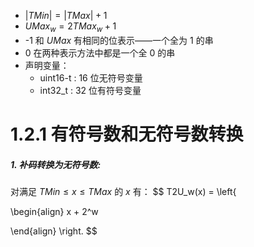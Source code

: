+ $|TMin| = |TMax| + 1$
+ $UMax_w = 2TMax_w + 1$
+ -1 和 $UMax$ 有相同的位表示——一个全为 1 的串
+ 0 在两种表示方法中都是一个全 0 的串
+ 声明变量：
	+ uint16-t : 16 位无符号变量
	+ int32_t : 32 位有符号变量

# 1.2.1 有符号数和无符号数转换
##### 1. 补码转换为无符号数:
对满足 $TMin \le x \le TMax$ 的 $x$ 有：
$$
T2U_w(x) = \left\{

\begin{align}
	x + 2^w 

\end{align}
\right.
$$